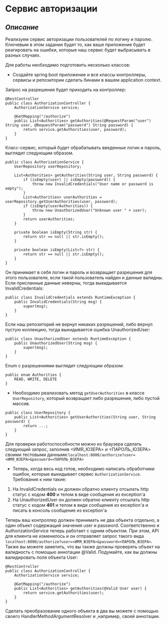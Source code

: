 # **Сервис авторизации**
## *Описание*
Реализуем сервис авторизации пользователей по логину и паролю. Ключевым в этом задании будет то, как ваше приложение будет реагировать на ошибки, которые наш сервис будет выбрасывать в разных случаях.

Для работы необходимо подготовить несколько классов:

* Создайте spring boot приложение и все классы контроллеры, сервисы и репозитории сделать бинами в вашем application context.

Запрос на разрешения будет приходить на контроллер:
```
@RestController
public class AuthorizationController {
    AuthorizationService service;
    
    @GetMapping("/authorize")
    public List<Authorities> getAuthorities(@RequestParam("user") String user, @RequestParam("password") String password) {
        return service.getAuthorities(user, password);
    }
}
```
Класс-сервис, который будет обрабатывать введенные логин и пароль, выглядит следующим образом.
```
public class AuthorizationService {
    UserRepository userRepository;

    List<Authorities> getAuthorities(String user, String password) {
        if (isEmpty(user) || isEmpty(password)) {
            throw new InvalidCredentials("User name or password is empty");
        }
        List<Authorities> userAuthorities = userRepository.getUserAuthorities(user, password);
        if (isEmpty(userAuthorities)) {
            throw new UnauthorizedUser("Unknown user " + user);
        }
        return userAuthorities;
    }

    private boolean isEmpty(String str) {
        return str == null || str.isEmpty();
    }

    private boolean isEmpty(List<?> str) {
        return str == null || str.isEmpty();
    }
}
```
Он принимает в себя логин и пароль и возвращает разрешения для этого пользователя, если такой пользователь найден и данные валидны. Если присланные данные неверны, тогда выкидывается InvalidCredentials:

```
public class InvalidCredentials extends RuntimeException {
    public InvalidCredentials(String msg) {
        super(msg);
    }
}
```
Если наш репозиторий не вернул никаких разрешений, либо вернул пустую коллекцию, тогда выкидывается ошибка UnauthorizedUser:
```
public class UnauthorizedUser extends RuntimeException {
    public UnauthorizedUser(String msg) {
        super(msg);
    }
}
```
Enum с разрешениями выглядит следующим образом:
```
public enum Authorities {
    READ, WRITE, DELETE
}
```
* Необходимо реализовать метод ```getUserAuthorities``` в классе ```UserRepository```, который возвращает либо разрешения, либо пустой массив.
```
public class UserRepository {
    public List<Authorities> getUserAuthorities(String user, String password) {
        return ...;
    }
}
```
Для проверки работоспособности можно из браузера сделать следующий запрос, заполнив <ИМЯ_ЮЗЕРА> и <ПАРОЛЬ_ЮЗЕРА> своими тестовыми данными:```localhost:8080/authorize?user=<ИМЯ_ЮЗЕРА>&password=<ПАРОЛЬ_ЮЗЕРА>```

* Теперь, когда весь код готов, необходимо написать обработчики ошибок, которые выкидывает сервис ```AuthorizationService```. Требования к ним такие:

1. На InvalidCredentials он должен обратно клиенту отсылать http статус с кодом **400** и телом в виде сообщения из exception'а
2. На UnauthorizedUser он должен обратно клиенту отсылать http статус с кодом **401** и телом в виде сообщения из exception'а и писать в консоль сообщение из exception'а

Теперь ваш контроллер должен принимать не два объекта отдельно, а один объект содержащий значения user и password. Соответственно и AuthorizationService теперь работает с одним объектом. При этом, API для клиента не изменилось и он отправляет запрос такого вида ```localhost:8080/authorize?user=<ИМЯ_ЮЗЕРА>&password=<ПАРОЛЬ_ЮЗЕРА>```. Также вы можете заметить, что вы также должны проверять объект на валидность с помощью аннотации @Valid. Подумайте, как вы должны валидировать поля объекта User:
```
@RestController
public class AuthorizationController {
    AuthorizationService service;
    
    @GetMapping("/authorize")
    public List<Authorities> getAuthorities(@Valid User user) {
        return service.getAuthorities(user);
    }
}
```
Сделать преобразование одного объекта в два вы можете с помощью своего HandlerMethodArgumentResolver и ,например, своей аннотации.

